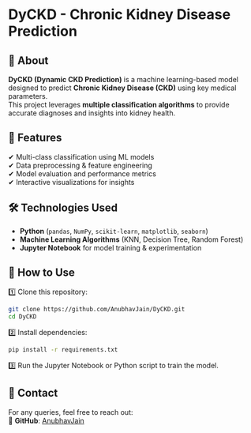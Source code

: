 # DyCKD - Chronic Kidney Disease Prediction

## 📌 About  
**DyCKD (Dynamic CKD Prediction)** is a machine learning-based model designed to predict **Chronic Kidney Disease (CKD)** using key medical parameters.  
This project leverages **multiple classification algorithms** to provide accurate diagnoses and insights into kidney health.  


## 🚀 Features  
✔ Multi-class classification using ML models  
✔ Data preprocessing & feature engineering  
✔ Model evaluation and performance metrics  
✔ Interactive visualizations for insights  

## 🛠 Technologies Used  
- **Python** (`pandas`, `NumPy`, `scikit-learn`, `matplotlib`, `seaborn`)  
- **Machine Learning Algorithms** (KNN, Decision Tree, Random Forest)  
- **Jupyter Notebook** for model training & experimentation  

## 📢 How to Use  
1️⃣ Clone this repository:  
   ```bash
   git clone https://github.com/AnubhavJain/DyCKD.git
   cd DyCKD
   ```  
2️⃣ Install dependencies:  
   ```bash
   pip install -r requirements.txt
   ```  
3️⃣ Run the Jupyter Notebook or Python script to train the model.  

## 📧 Contact  
For any queries, feel free to reach out:  
📌 **GitHub**: [AnubhavJain](https://github.com/AnubhavJain)  

